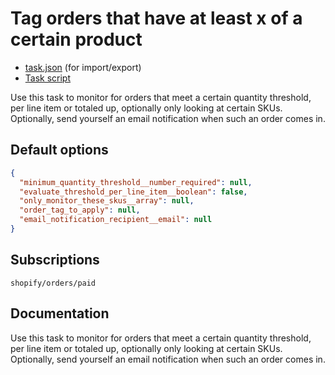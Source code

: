 # Tag orders that have at least x of a certain product

* [task.json](../../tasks/tag-orders-that-have-at-least-x-of-a-certain-product.json) (for import/export)
* [Task script](./script.liquid)

Use this task to monitor for orders that meet a certain quantity threshold, per line item or totaled up, optionally only looking at certain SKUs. Optionally, send yourself an email notification when such an order comes in.

## Default options

```json
{
  "minimum_quantity_threshold__number_required": null,
  "evaluate_threshold_per_line_item__boolean": false,
  "only_monitor_these_skus__array": null,
  "order_tag_to_apply": null,
  "email_notification_recipient__email": null
}
```

## Subscriptions

```liquid
shopify/orders/paid
```

## Documentation

Use this task to monitor for orders that meet a certain quantity threshold, per line item or totaled up, optionally only looking at certain SKUs. Optionally, send yourself an email notification when such an order comes in.
